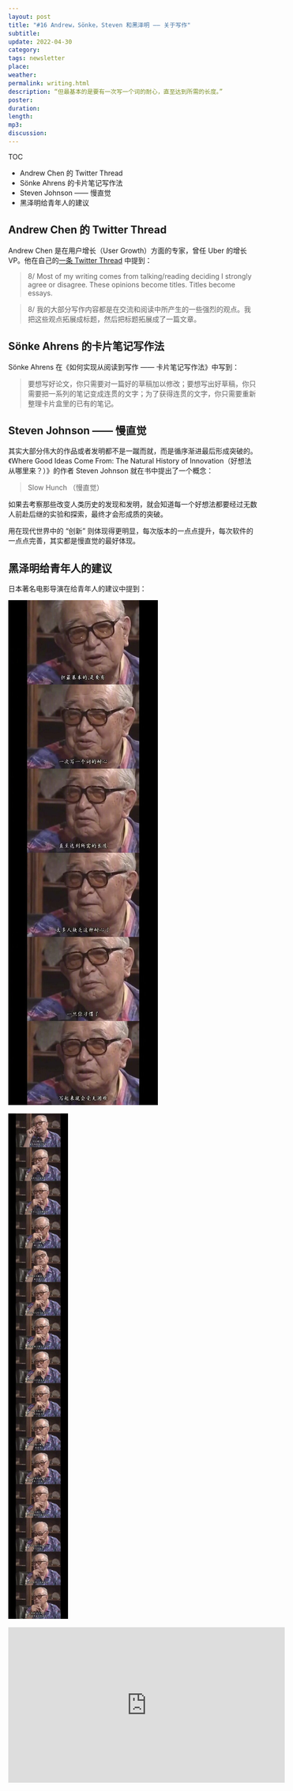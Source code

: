 ```yaml
---
layout: post
title: "#16 Andrew，Sönke，Steven 和黑泽明 —— 关于写作"
subtitle: 
update: 2022-04-30
category: 
tags: newsletter
place: 
weather: 
permalink: writing.html
description: “但最基本的是要有一次写一个词的耐心，直至达到所需的长度。”
poster: 
duration: 
length: 
mp3: 
discussion: 
---
```


TOC

- Andrew Chen 的 Twitter Thread
- Sönke Ahrens 的卡片笔记写作法
- Steven Johnson —— 慢直觉
- 黑泽明给青年人的建议

## Andrew Chen 的 Twitter Thread

Andrew Chen 是在用户增长（User Growth）方面的专家，曾任 Uber 的增长 VP。他在自己的[一条 Twitter Thread](https://twitter.com/andrewchen/status/890076892698750976?utm_campaign=%E3%80%8C%E9%AA%87%E5%AE%A2%E9%82%A6%E3%80%8D%E4%BC%9A%E5%91%98%E9%80%9A%E8%AE%AF&utm_medium=email&utm_source=Revue%20newsletter) 中提到：

> 8/ Most of my writing comes from talking/reading deciding I strongly agree or disagree. These opinions become titles. Titles become essays.

> 8/ 我的大部分写作内容都是在交流和阅读中所产生的一些强烈的观点。我把这些观点拓展成标题，然后把标题拓展成了一篇文章。

## Sönke Ahrens 的卡片笔记写作法

Sönke Ahrens 在《如何实现从阅读到写作 —— 卡片笔记写作法》中写到：

> 要想写好论文，你只需要对一篇好的草稿加以修改；要想写出好草稿，你只需要把一系列的笔记变成连贯的文字；为了获得连贯的文字，你只需要重新整理卡片盒里的已有的笔记。

## Steven Johnson —— 慢直觉

其实大部分伟大的作品或者发明都不是一蹴而就，而是循序渐进最后形成突破的。《Where Good Ideas Come From: The Natural History of Innovation（好想法从哪里来？）》的作者 Steven Johnson 就在书中提出了一个概念：

> Slow Hunch （慢直觉）

如果去考察那些改变人类历史的发现和发明，就会知道每一个好想法都要经过无数人前赴后继的实验和探索，最终才会形成质的突破。

用在现代世界中的 “创新” 则体现得更明显，每次版本的一点点提升，每次软件的一点点完善，其实都是慢直觉的最好体现。

## 黑泽明给青年人的建议

日本著名电影导演在给青年人的建议中提到：

![](/images/2022/04/akira-kurosawa-1.jpg)

![](/images/2022/04/akira-kurosawa-2.jpg)

<div style="text-align:center;">
<iframe width="560" height="315" src="https://www.youtube.com/embed/23AYfdwehXM?si=zFp1ZIUAGkgtMmT1" title="YouTube video player" frameborder="0" allow="accelerometer; autoplay; clipboard-write; encrypted-media; gyroscope; picture-in-picture; web-share" referrerpolicy="strict-origin-when-cross-origin" allowfullscreen></iframe>
</div>
